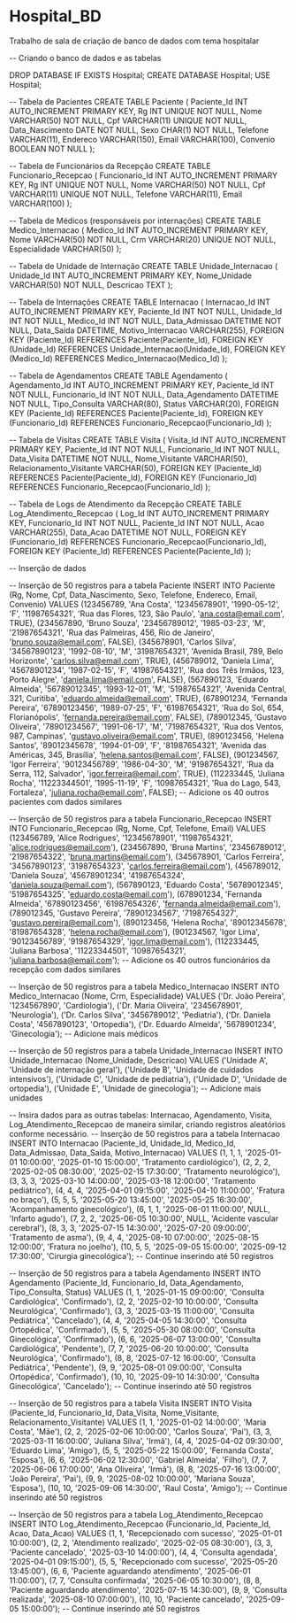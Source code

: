 # Hospital_BD
Trabalho de sala de criação de banco de dados com tema hospitalar

-- Criando o banco de dados e as tabelas

DROP DATABASE IF EXISTS Hospital;
CREATE DATABASE Hospital;
USE Hospital;

-- Tabela de Pacientes
CREATE TABLE Paciente (
    Paciente_Id INT AUTO_INCREMENT PRIMARY KEY,
    Rg INT UNIQUE NOT NULL,
    Nome VARCHAR(50) NOT NULL,
    Cpf VARCHAR(11) UNIQUE NOT NULL,
    Data_Nascimento DATE NOT NULL,
    Sexo CHAR(1) NOT NULL,
    Telefone VARCHAR(11),
    Endereco VARCHAR(150),
    Email VARCHAR(100),
    Convenio BOOLEAN NOT NULL
);

-- Tabela de Funcionários da Recepção
CREATE TABLE Funcionario_Recepcao (
    Funcionario_Id INT AUTO_INCREMENT PRIMARY KEY,
    Rg INT UNIQUE NOT NULL,
    Nome VARCHAR(50) NOT NULL,
    Cpf VARCHAR(11) UNIQUE NOT NULL,
    Telefone VARCHAR(11),
    Email VARCHAR(100)
);

-- Tabela de Médicos (responsáveis por internações)
CREATE TABLE Medico_Internacao (
    Medico_Id INT AUTO_INCREMENT PRIMARY KEY,
    Nome VARCHAR(50) NOT NULL,
    Crm VARCHAR(20) UNIQUE NOT NULL,
    Especialidade VARCHAR(50)
);

-- Tabela de Unidade de Internação
CREATE TABLE Unidade_Internacao (
    Unidade_Id INT AUTO_INCREMENT PRIMARY KEY,
    Nome_Unidade VARCHAR(50) NOT NULL,
    Descricao TEXT
);

-- Tabela de Internações
CREATE TABLE Internacao (
    Internacao_Id INT AUTO_INCREMENT PRIMARY KEY,
    Paciente_Id INT NOT NULL,
    Unidade_Id INT NOT NULL,
    Medico_Id INT NOT NULL,
    Data_Admissao DATETIME NOT NULL,
    Data_Saida DATETIME,
    Motivo_Internacao VARCHAR(255),
    FOREIGN KEY (Paciente_Id) REFERENCES Paciente(Paciente_Id),
    FOREIGN KEY (Unidade_Id) REFERENCES Unidade_Internacao(Unidade_Id),
    FOREIGN KEY (Medico_Id) REFERENCES Medico_Internacao(Medico_Id)
);

-- Tabela de Agendamentos
CREATE TABLE Agendamento (
    Agendamento_Id INT AUTO_INCREMENT PRIMARY KEY,
    Paciente_Id INT NOT NULL,
    Funcionario_Id INT NOT NULL,
    Data_Agendamento DATETIME NOT NULL,
    Tipo_Consulta VARCHAR(80),
    Status VARCHAR(20),
    FOREIGN KEY (Paciente_Id) REFERENCES Paciente(Paciente_Id),
    FOREIGN KEY (Funcionario_Id) REFERENCES Funcionario_Recepcao(Funcionario_Id)
);

-- Tabela de Visitas
CREATE TABLE Visita (
    Visita_Id INT AUTO_INCREMENT PRIMARY KEY,
    Paciente_Id INT NOT NULL,
    Funcionario_Id INT NOT NULL,
    Data_Visita DATETIME NOT NULL,
    Nome_Visitante VARCHAR(50),
    Relacionamento_Visitante VARCHAR(50),
    FOREIGN KEY (Paciente_Id) REFERENCES Paciente(Paciente_Id),
    FOREIGN KEY (Funcionario_Id) REFERENCES Funcionario_Recepcao(Funcionario_Id)
);

-- Tabela de Logs de Atendimento da Recepção
CREATE TABLE Log_Atendimento_Recepcao (
    Log_Id INT AUTO_INCREMENT PRIMARY KEY,
    Funcionario_Id INT NOT NULL,
    Paciente_Id INT NOT NULL,
    Acao VARCHAR(255),
    Data_Acao DATETIME NOT NULL,
    FOREIGN KEY (Funcionario_Id) REFERENCES Funcionario_Recepcao(Funcionario_Id),
    FOREIGN KEY (Paciente_Id) REFERENCES Paciente(Paciente_Id)
);

-- Inserção de dados

-- Inserção de 50 registros para a tabela Paciente
INSERT INTO Paciente (Rg, Nome, Cpf, Data_Nascimento, Sexo, Telefone, Endereco, Email, Convenio)
VALUES
    (123456789, 'Ana Costa', '12345678901', '1990-05-12', 'F', '11987654321', 'Rua das Flores, 123, São Paulo', 'ana.costa@email.com', TRUE),
    (234567890, 'Bruno Souza', '23456789012', '1985-03-23', 'M', '21987654321', 'Rua das Palmeiras, 456, Rio de Janeiro', 'bruno.souza@email.com', FALSE),
    (345678901, 'Carlos Silva', '34567890123', '1992-08-10', 'M', '31987654321', 'Avenida Brasil, 789, Belo Horizonte', 'carlos.silva@email.com', TRUE),
    (456789012, 'Daniela Lima', '45678901234', '1987-02-15', 'F', '41987654321', 'Rua dos Três Irmãos, 123, Porto Alegre', 'daniela.lima@email.com', FALSE),
    (567890123, 'Eduardo Almeida', '56789012345', '1993-12-01', 'M', '51987654321', 'Avenida Central, 321, Curitiba', 'eduardo.almeida@email.com', TRUE),
    (678901234, 'Fernanda Pereira', '67890123456', '1989-07-25', 'F', '61987654321', 'Rua do Sol, 654, Florianópolis', 'fernanda.pereira@email.com', FALSE),
    (789012345, 'Gustavo Oliveira', '78901234567', '1991-06-17', 'M', '71987654321', 'Rua dos Ventos, 987, Campinas', 'gustavo.oliveira@email.com', TRUE),
    (890123456, 'Helena Santos', '89012345678', '1994-01-09', 'F', '81987654321', 'Avenida das Américas, 345, Brasília', 'helena.santos@email.com', FALSE),
    (901234567, 'Igor Ferreira', '90123456789', '1986-04-30', 'M', '91987654321', 'Rua da Serra, 112, Salvador', 'igor.ferreira@email.com', TRUE),
    (112233445, 'Juliana Rocha', '11223344501', '1995-11-19', 'F', '10987654321', 'Rua do Lago, 543, Fortaleza', 'juliana.rocha@email.com', FALSE);
    -- Adicione os 40 outros pacientes com dados similares

-- Inserção de 50 registros para a tabela Funcionario_Recepcao
INSERT INTO Funcionario_Recepcao (Rg, Nome, Cpf, Telefone, Email)
VALUES
    (123456789, 'Alice Rodrigues', '12345678901', '11987654321', 'alice.rodrigues@email.com'),
    (234567890, 'Bruna Martins', '23456789012', '21987654322', 'bruna.martins@email.com'),
    (345678901, 'Carlos Ferreira', '34567890123', '31987654323', 'carlos.ferreira@email.com'),
    (456789012, 'Daniela Souza', '45678901234', '41987654324', 'daniela.souza@email.com'),
    (567890123, 'Eduardo Costa', '56789012345', '51987654325', 'eduardo.costa@email.com'),
    (678901234, 'Fernanda Almeida', '67890123456', '61987654326', 'fernanda.almeida@email.com'),
    (789012345, 'Gustavo Pereira', '78901234567', '71987654327', 'gustavo.pereira@email.com'),
    (890123456, 'Helena Rocha', '89012345678', '81987654328', 'helena.rocha@email.com'),
    (901234567, 'Igor Lima', '90123456789', '91987654329', 'igor.lima@email.com'),
    (112233445, 'Juliana Barbosa', '11223344501', '10987654321', 'juliana.barbosa@email.com');
    -- Adicione os 40 outros funcionários da recepção com dados similares

-- Inserção de 50 registros para a tabela Medico_Internacao
INSERT INTO Medico_Internacao (Nome, Crm, Especialidade)
VALUES
    ('Dr. João Pereira', '1234567890', 'Cardiologia'),
    ('Dr. Maria Oliveira', '2345678901', 'Neurologia'),
    ('Dr. Carlos Silva', '3456789012', 'Pediatria'),
    ('Dr. Daniela Costa', '4567890123', 'Ortopedia'),
    ('Dr. Eduardo Almeida', '5678901234', 'Ginecologia');
    -- Adicione mais médicos

-- Inserção de 50 registros para a tabela Unidade_Internacao
INSERT INTO Unidade_Internacao (Nome_Unidade, Descricao)
VALUES
    ('Unidade A', 'Unidade de internação geral'),
    ('Unidade B', 'Unidade de cuidados intensivos'),
    ('Unidade C', 'Unidade de pediatria'),
    ('Unidade D', 'Unidade de ortopedia'),
    ('Unidade E', 'Unidade de ginecologia');
    -- Adicione mais unidades

-- Insira dados para as outras tabelas: Internacao, Agendamento, Visita, Log_Atendimento_Recepcao de maneira similar, criando registros aleatórios conforme necessário.
-- Inserção de 50 registros para a tabela Internacao
INSERT INTO Internacao (Paciente_Id, Unidade_Id, Medico_Id, Data_Admissao, Data_Saida, Motivo_Internacao)
VALUES
    (1, 1, 1, '2025-01-01 10:00:00', '2025-01-10 15:00:00', 'Tratamento cardiológico'),
    (2, 2, 2, '2025-02-05 08:30:00', '2025-02-15 17:30:00', 'Tratamento neurológico'),
    (3, 3, 3, '2025-03-10 14:00:00', '2025-03-18 12:00:00', 'Tratamento pediátrico'),
    (4, 4, 4, '2025-04-01 09:15:00', '2025-04-10 11:00:00', 'Fratura no braço'),
    (5, 5, 5, '2025-05-20 13:45:00', '2025-05-25 16:30:00', 'Acompanhamento ginecológico'),
    (6, 1, 1, '2025-06-01 11:00:00', NULL, 'Infarto agudo'),
    (7, 2, 2, '2025-06-05 10:30:00', NULL, 'Acidente vascular cerebral'),
    (8, 3, 3, '2025-07-15 14:30:00', '2025-07-20 09:00:00', 'Tratamento de asma'),
    (9, 4, 4, '2025-08-10 07:00:00', '2025-08-15 12:00:00', 'Fratura no joelho'),
    (10, 5, 5, '2025-09-05 15:00:00', '2025-09-12 17:30:00', 'Cirurgia ginecológica');
    -- Continue inserindo até 50 registros

-- Inserção de 50 registros para a tabela Agendamento
INSERT INTO Agendamento (Paciente_Id, Funcionario_Id, Data_Agendamento, Tipo_Consulta, Status)
VALUES
    (1, 1, '2025-01-15 09:00:00', 'Consulta Cardiológica', 'Confirmado'),
    (2, 2, '2025-02-10 10:00:00', 'Consulta Neurológica', 'Confirmado'),
    (3, 3, '2025-03-15 11:00:00', 'Consulta Pediátrica', 'Cancelado'),
    (4, 4, '2025-04-05 14:30:00', 'Consulta Ortopédica', 'Confirmado'),
    (5, 5, '2025-05-30 08:00:00', 'Consulta Ginecológica', 'Confirmado'),
    (6, 6, '2025-06-07 13:00:00', 'Consulta Cardiológica', 'Pendente'),
    (7, 7, '2025-06-20 10:00:00', 'Consulta Neurológica', 'Confirmado'),
    (8, 8, '2025-07-12 16:00:00', 'Consulta Pediátrica', 'Pendente'),
    (9, 9, '2025-08-01 09:00:00', 'Consulta Ortopédica', 'Confirmado'),
    (10, 10, '2025-09-10 14:30:00', 'Consulta Ginecológica', 'Cancelado');
    -- Continue inserindo até 50 registros

-- Inserção de 50 registros para a tabela Visita
INSERT INTO Visita (Paciente_Id, Funcionario_Id, Data_Visita, Nome_Visitante, Relacionamento_Visitante)
VALUES
    (1, 1, '2025-01-02 14:00:00', 'Maria Costa', 'Mãe'),
    (2, 2, '2025-02-06 10:00:00', 'Carlos Souza', 'Pai'),
    (3, 3, '2025-03-11 16:00:00', 'Juliana Silva', 'Irmã'),
    (4, 4, '2025-04-02 09:30:00', 'Eduardo Lima', 'Amigo'),
    (5, 5, '2025-05-22 15:00:00', 'Fernanda Costa', 'Esposa'),
    (6, 6, '2025-06-02 12:30:00', 'Gabriel Almeida', 'Filho'),
    (7, 7, '2025-06-06 17:00:00', 'Ana Oliveira', 'Irmã'),
    (8, 8, '2025-07-16 13:00:00', 'João Pereira', 'Pai'),
    (9, 9, '2025-08-02 10:00:00', 'Mariana Souza', 'Esposa'),
    (10, 10, '2025-09-06 14:30:00', 'Raul Costa', 'Amigo');
    -- Continue inserindo até 50 registros

-- Inserção de 50 registros para a tabela Log_Atendimento_Recepcao
INSERT INTO Log_Atendimento_Recepcao (Funcionario_Id, Paciente_Id, Acao, Data_Acao)
VALUES
    (1, 1, 'Recepcionado com sucesso', '2025-01-01 10:00:00'),
    (2, 2, 'Atendimento realizado', '2025-02-05 08:30:00'),
    (3, 3, 'Paciente cancelado', '2025-03-10 14:00:00'),
    (4, 4, 'Consulta agendada', '2025-04-01 09:15:00'),
    (5, 5, 'Recepcionado com sucesso', '2025-05-20 13:45:00'),
    (6, 6, 'Paciente aguardando atendimento', '2025-06-01 11:00:00'),
    (7, 7, 'Consulta confirmada', '2025-06-05 10:30:00'),
    (8, 8, 'Paciente aguardando atendimento', '2025-07-15 14:30:00'),
    (9, 9, 'Consulta realizada', '2025-08-10 07:00:00'),
    (10, 10, 'Paciente cancelado', '2025-09-05 15:00:00');
    -- Continue inserindo até 50 registros
    
